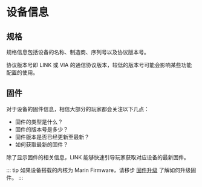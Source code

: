 # 设备信息

## 规格

规格信息包括设备的名称、制造商、序列号以及协议版本号。

协议版本号即 LINK 或 VIA 的通信协议版本，较低的版本号可能会影响某些功能配置的使用。

## 固件

对于设备的固件信息，相信大部分的玩家都会关注以下几点：

- 固件的类型是什么？
- 固件的版本号是多少？
- 固件版本是否已经更新至最新？
- 如何获取最新的固件？

除了显示固件的相关信息，LINK 能够快速引导玩家获取对应设备的最新固件。

::: tip
如果设备搭载的内核为 Marin Firmware，请移步 [固件升级](/guide/dfu) 了解如何升级固件。
:::